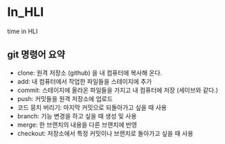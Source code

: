 # In_HLI
time in HLI


## git 명령어 요약

 - clone: 원격 저장소 (github) 을 내 컴퓨터에 복사해 온다.
 - add: 내 컴퓨터에서 작업한 파일들을 스테이지에 추가
 - commit: 스테이지에 올라온 파일들을 가지고 내 컴퓨터에 저장 (세이브와 같다.)
 - push: 커밋들을 원격 저장소에 업로드
 - 코드 뭉치 버리기: 마지막 커밋으로 되돌아가고 싶을 때 사용
 - branch: 기능 변경을 하고 싶을 때 생성 및 사용
 - merge: 한 브랜치의 내용을 다른 브랜치에 반영
 - checkout: 저장소에서 특정 커밋이나 브랜치로 돌아가고 싶을 때 사용